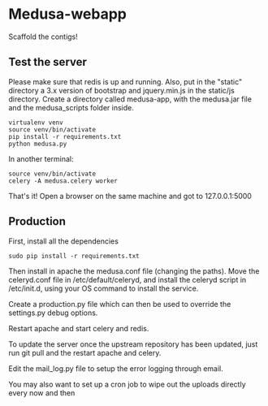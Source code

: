 Medusa-webapp
=============

Scaffold the contigs!

Test the server
---------------

Please make sure that redis is up and running.
Also, put in the "static" directory a 3.x version of bootstrap and jquery.min.js in the static/js directory.
Create a directory called medusa-app, with the medusa.jar file and the medusa_scripts folder inside.

    virtualenv venv
    source venv/bin/activate
    pip install -r requirements.txt
    python medusa.py

In another terminal:
    
    source venv/bin/activate
    celery -A medusa.celery worker

That's it! Open a browser on the same machine and got to 127.0.0.1:5000

Production
----------

First, install all the dependencies

    sudo pip install -r requirements.txt

Then install in apache the medusa.conf file (changing the paths).
Move the celeryd.conf file in /etc/default/celeryd, and install the celeryd script in /etc/init.d, using your OS command to install the service.

Create a production.py file which can then be used to override the settings.py debug options.

Restart apache and start celery and redis.

To update the server once the upstream repository has been updated, just run git pull and the restart apache and celery.

Edit the mail_log.py file to setup the error logging through email.

You may also want to set up a cron job to wipe out the uploads directly every now and then
